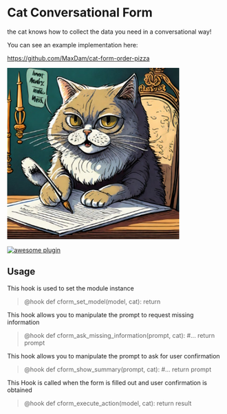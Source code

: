 # Cat Conversational Form

the cat knows how to collect the data you need in a conversational way!

You can see an example implementation here:

https://github.com/MaxDam/cat-form-order-pizza


<img src="./img/thumb.jpg" width=400>

[![awesome plugin](https://custom-icon-badges.demolab.com/static/v1?label=&message=awesome+plugin&color=383938&style=for-the-badge&logo=cheshire_cat_ai)](https://)  


## Usage

This hook is used to set the module instance
> @hook
> def cform_set_model(model, cat):
>     return <instance of module>

	
This hook allows you to manipulate the 
prompt to request missing information
> @hook
> def cform_ask_missing_information(prompt, cat):
> 	#...
>     return prompt

	
This hook allows you to manipulate 
the prompt to ask for user confirmation
> @hook
> def cform_show_summary(prompt, cat):
> 	#...
>     return prompt



This Hook is called when the form is filled out 
and user confirmation is obtained
> @hook
> def cform_execute_action(model, cat):
> 	return result

